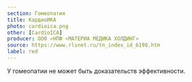 ```yaml
---
section: Гомеопатия
title: КардиоИКА
photo: cardioica.png
other: [CardioICA]
producer: ООО «НПФ «МАТЕРИА МЕДИКА ХОЛДИНГ»
source: https://www.rlsnet.ru/tn_index_id_6198.htm
label: red
---
```


У гомеопатии не может быть доказательств эффективности.
